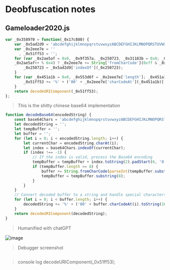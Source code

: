 # Deobfuscation notes

## Gameloader2020.js
```javascript
var _0x358970 = function(_0x17c880) {
    var _0x5ad2d9 = 'abcdefghijklmnopqrstuvwxyzABCDEFGHIJKLMNOPQRSTUVWXYZ0123456789+/=';
    var _0x2eee7e = ''
      , _0x51ff53 = '';
    for (var _0x2ae5af = 0x0, _0x9f357a, _0x250723, _0x31183b = 0x0; _0x250723 = _0x17c880['charAt'](_0x31183b++); ~_0x250723 && (_0x9f357a = _0x2ae5af % 0x4 ? _0x9f357a * 0x40 + _0x250723 : _0x250723,
    _0x2ae5af++ % 0x4) ? _0x2eee7e += String['fromCharCode'](0xff & _0x9f357a >> (-0x2 * _0x2ae5af & 0x6)) : 0x0) {
        _0x250723 = _0x5ad2d9['indexOf'](_0x250723);
    }
    for (var _0x451a1b = 0x0, _0x553d6f = _0x2eee7e['length']; _0x451a1b < _0x553d6f; _0x451a1b++) {
        _0x51ff53 += '%' + ('00' + _0x2eee7e['charCodeAt'](_0x451a1b)['toString'](0x10))['slice'](-0x2);
    }
    return decodeURIComponent(_0x51ff53);
};
```
> This is the shitty chinese base64 implementation

```javascript
function decodeBase64(encodedString) {
    const base64Chars = 'abcdefghijklmnopqrstuvwxyzABCDEFGHIJKLMNOPQRSTUVWXYZ0123456789+/=';
    let decodedString = '';
    let tempBuffer = '';
    let buffer = '';
    for (let i = 0; i < encodedString.length; i++) {
        let currentChar = encodedString.charAt(i);
        let index = base64Chars.indexOf(currentChar);
        if (index !== -1) {
            // If the index is valid, process the Base64 encoding
            tempBuffer = tempBuffer + index.toString(2).padStart(6, '0');
            if (tempBuffer.length >= 8) {
                buffer += String.fromCharCode(parseInt(tempBuffer.substring(0, 8), 2));
                tempBuffer = tempBuffer.substring(8);
            }
        }
    }
    // Convert decoded buffer to a string and handle special characters
    for (let i = 0; i < buffer.length; i++) {
        decodedString += '%' + ('00' + buffer.charCodeAt(i).toString(16)).slice(-2);
    }
    return decodeURIComponent(decodedString);
}

```
> Humanified with chatGPT

![image](https://github.com/user-attachments/assets/0b8fdb92-e88f-4f3e-a308-8915ef6b5ef1)
> Debugger screenshot

```javascript

```
> console log decodeURIComponent(_0x51ff53);
